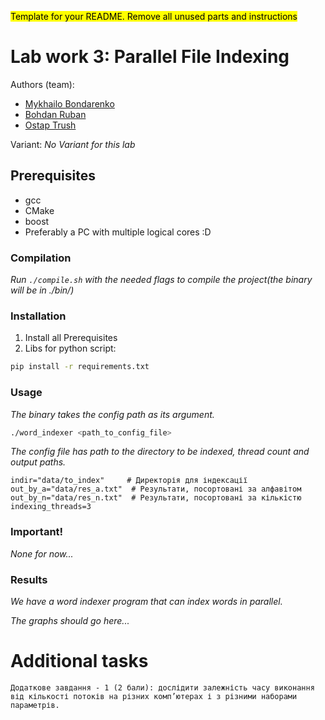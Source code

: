 <mark>Template for your README. Remove all unused parts and instructions</mark>

# Lab work 3: Parallel File Indexing
Authors (team):
- [Mykhailo Bondarenko](https://github.com/michael-2956)
- [Bohdan Ruban](https://github.com/iamthewalrus67)
- [Ostap Trush](https://github.com/Adeon18)

Variant: _No Variant for this lab_
## Prerequisites

- gcc
- CMake
- boost
- Preferably a PC with multiple logical cores :D

### Compilation

_Run `./compile.sh` with the needed flags to compile the project(the binary will be in ./bin/)_

### Installation

1. Install all Prerequisites
2. Libs for python script:
```bash
pip install -r requirements.txt
```

### Usage

_The binary takes the config path as its argument._
```bash
./word_indexer <path_to_config_file>
```

_The config file has path to the directory to be indexed, thread count and output paths._
```
indir="data/to_index"     # Директорія для індексації
out_by_a="data/res_a.txt"  # Результати, посортовані за алфавітом
out_by_n="data/res_n.txt"  # Результати, посортовані за кількістю
indexing_threads=3
```

### Important!

_None for now..._

### Results

_We have a word indexer program that can index words in parallel._

_The graphs should go here..._


# Additional tasks
```
Додаткове завдання - 1 (2 бали): дослідити залежність часу виконання від кількості потоків на різних комп’ютерах і з різними наборами параметрів.
```

